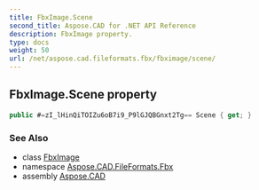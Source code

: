 ```yaml
---
title: FbxImage.Scene
second_title: Aspose.CAD for .NET API Reference
description: FbxImage property. 
type: docs
weight: 50
url: /net/aspose.cad.fileformats.fbx/fbximage/scene/
---
```

## FbxImage.Scene property

```csharp
public #=zI_lHinQiTOIZu6oB7i9_P9lGJQBGnxt2Tg== Scene { get; }
```

### See Also

* class [FbxImage](../)
* namespace [Aspose.CAD.FileFormats.Fbx](../../../aspose.cad.fileformats.fbx/)
* assembly [Aspose.CAD](../../../)


